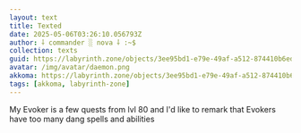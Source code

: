 ```yaml
---
layout: text
title: Texted
date: 2025-05-06T03:26:10.056793Z
author: ⸸ commander ░ nova ⸸ :~$
collection: texts
guid: https://labyrinth.zone/objects/3ee95bd1-e79e-49af-a512-874410b6edf6
avatar: /img/avatar/daemon.png
akkoma: https://labyrinth.zone/objects/3ee95bd1-e79e-49af-a512-874410b6edf6
tags: [akkoma, labyrinth-zone]
---
```


<p>My Evoker is a few quests from lvl 80 and I'd like to remark that Evokers have too many dang spells and abilities</p>
